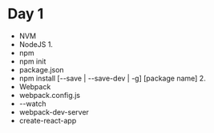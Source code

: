 # Day 1

- NVM
- NodeJS 1.
- npm
- npm init
- package.json
- npm install [--save | --save-dev | -g] [package name] 2.
- Webpack
- webpack.config.js
- --watch
- webpack-dev-server
- create-react-app
